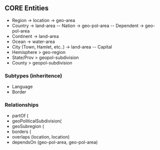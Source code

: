 ## CORE Entities



- Region -> location -> geo-area
- Country -> land-area
-- Nation -> geo-pol-area
-- Dependent -> geo-pol-area
- Continent -> land-area
- Ocean -> water-area
- City (Town, Hamlet, etc..) -> land-area
-- Capital
- Hemisphere > geo-region
- State/Prov > geopol-subdivision
- County > geopol-subdivision

### Subtypes (inheritence)
- Language
- Border

### Relationships
- partOf (
- geoPoliticalSubdivision(
- geoSubregion (
- borders (
- overlaps (location, location)
- dependsOn (geo-pol-area, geo-pol-area)
